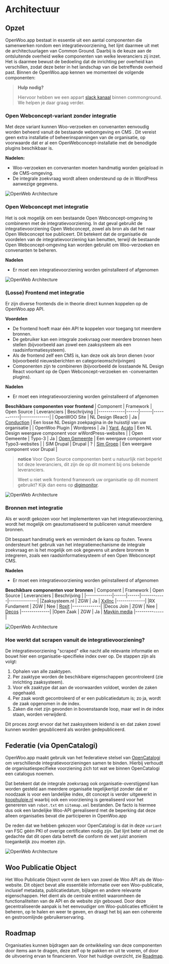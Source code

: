 # Architectuur

## Opzet

OpenWoo.app bestaat in essentie uit een aantal componenten die samenwerken rondom een integratievoorziening, het lijnt daarmee uit met de architectuurlagen van Common Ground. Daarbij is de keuze aan de ontsluitende overheid welke componenten van welke leveranciers zij inzet. Het is daarmee bewust de bedoeling dat de inrichting per overheid kan verschillen, zodat deze beter in het landschap van die betreffende overheid past. Binnen de OpenWoo.app kennen we momenteel de volgende componenten:

> **Hulp nodig?**
>
> Hiervoor hebben we een appart [slack kanaal](https://samenorganiseren.slack.com/archives/C067Q3UE9F0) binnen commonground. We helpen je daar graag verder.

### Open Webconcept-variant zonder integratie

Met deze variant kunnen Woo-verzoeken en convenanten eenvoudig worden beheerd vanuit de bestaande webomgeving en CMS . Dit vereist geen extra installatie of beheerinspanningen van de organisatie, op voorwaarde dat er al een OpenWebconcept-installatie met de benodigde plugins beschikbaar is.

**Nadelen:**

- Woo-verzoeken en convenanten moeten handmatig worden geüpload in de CMS-omgeving.
- De integrale zoekvraag wordt alleen ondersteund op de in WordPress aanwezige gegevens.

![OpenWeb Architecture](https://raw.githubusercontent.com/ConductionNL/woo-website-template/main/docs/OpenWebconceptZonder.svg)

### Open Webconcept met integratie

Het is ook mogelijk om een bestaande Open Webconcept-omgeving te combineren met de integratievoorziening. In dat geval gebruikt de integratievoorziening Open Webconcept, zowel als bron als dat het naar Open Webconcept toe publiceert. Dit betekent dat de organisatie de voordelen van de integratievoorziening kan benutten, terwijl de bestaande Open Webconcept-omgeving kan worden gebruikt om Woo-verzoeken en convenanten te beheren.

**Nadelen**

- Er moet een integratievoorziening worden geïnstalleerd of afgenomen

![OpenWeb Architecture](https://raw.githubusercontent.com/ConductionNL/woo-website-template/main/docs/OpenWebconceptMet.svg)

### (Losse) Frontend met integratie

Er zijn diverse frontends die in theorie direct kunnen koppelen op de OpenWoo.app API.

**Voordelen**

- De frontend hoeft maar één API te koppelen voor toegang tot meerdere bronnen.
- De gebruiker kan een integrale zoekvraag over meerdere bronnen heen stellen (bijvoorbeeld aan zowel een zaaksysteem als een raadsinformatiesysteem).
- Als de frontend zelf een CMS is, kan deze ook als bron dienen (voor bijvoorbeeld nieuwsberichten en categorieomschrijvingen)
- Componenten zijn te combineren (bijvoorbeeld de losstaande NL Design React voorkant op de Open Webconcept-verzoeken en -convenanten plugins).

**Nadelen**

- Er moet een integratievoorziening worden geïnstalleerd of afgenomen

**Beschikbare componenten voor frontend**
| Component | Framework | Open Source | Leveranciers | Beschrijving |
|-------------|------|------|------------|--------------|
| OpenWOO Site  | NL Design (React) | Ja | [Conduction](https://conduction.nl/) | Een losse NL Design zoekpagina in de huisstijl van uw organisatie |
| OpenWoo Plugin | Wordpress | Ja | [Yard](https://www.yard.nl/), [Acato](https://acato.nl/) | Een NL Design weergave component voor wWordPress-websites |
| Open Gemeente | Typo-3 | Ja | [Open Gemeente](https://www.opengemeenten.nl/) | Een weergave component voor Typo3-websites |
| SIM Drupal | Drupal | ? | [Sim Groep](https://www.simgroep.nl/) | Een weergave component voor Drupal |

> **notice**
> Voor Open Source componenten bent u natuurlijk niet beperkt tot deze leveranciers, dit zijn de op dit moment bij ons bekende leveranciers.
>
> Weet u niet welk frontend framework uw organisatie op dit moment gebruikt? Kijk dan eens op [digimonitor](https://www.digimonitor.nl/cms-en/gemeenten/).
>
![OpenWeb Architecture](https://raw.githubusercontent.com/ConductionNL/woo-website-template/main/docs/LosseFrontend.svg)

### Bronnen met integratie

Als er wordt gekozen voor het implementeren van het integratievoorziening, wordt het mogelijk om geautomatiseerd te publiceren vanuit meerdere bronnen.

Dit bespaart handmatig werk en vermindert de kans op fouten. Tevens ondersteunt het gebruik van het integratiemechanisme de integrale zoekvraag en is het mogelijk om ook gegevens uit andere bronnen te integreren, zoals een raadsinformatiesysteem of een Open Webconcept CMS.

**Nadelen**

- Er moet een integratievoorziening worden geïnstalleerd of afgenomen

**Beschikbare componenten voor bronnen**
| Component | Framework | Open Source | Leveranciers | Beschrijving |
|-------------|------|------|------------|--------------|
|Zaaksysteem.nl | ZGW | Ja | [Xxllnc](https://xxllnc.nl/) |--------------|
|RX Fundament | ZGW | Nee | [Roxit](https://www.roxit.nl/) |--------------|
|Decos Join | ZGW | Nee | [Decos](https://www.decos.com/nl) |--------------|
|Open Zaak | ZGW | Ja | [Maykin media](https://www.maykinmedia.nl/nl/) |--------------|

![OpenWeb Architecture](https://raw.githubusercontent.com/ConductionNL/woo-website-template/main/docs/Bronnen.svg)

### Hoe werkt dat scrapen vanuit de integratievoorziening?

De integratievoorziening "scraped" elke nacht alle relevante informatie en bouwt hier een organisatie-specifieke index over op. De stappen zijn als volgt:

1. Ophalen van alle zaaktypen.
2. Per zaaktype worden de beschikbare eigenschappen gecontroleerd (zie inrichting zaaksysteem).
3. Voor elk zaaktype dat aan de voorwaarden voldoet, worden de zaken opgehaald.
4. Per zaak wordt gecontroleerd of er een publicatiedatum is; zo ja, wordt de zaak opgenomen in de index.
5. Zaken die niet zijn gevonden in bovenstaande loop, maar wel in de index staan, worden verwijderd.

Dit proces zorgt ervoor dat het zaaksysteem leidend is en dat zaken zowel kunnen worden gepubliceerd als worden gedepubliceerd.

## Federatie (via OpenCatalogi)

OpenWoo.app maakt gebruik van het federatieve stelsel van [OpenCatalogi](https://opencatalogi.nl/) om verschillende integratievoorzieningen samen te binden. Hierbij verhoudt de organisatiespecifieke voorziening zich tot wat we binnen OpenCatalogi een catalogus noemen.

Dat betekent dat de integrale zoekvraag ook organisatie-overstijgend kan worden gesteld aan meerdere organisatie tegelijkertijd zonder dat er noodzaak is voor een landelijke index, dit concept is verder uitgewerkt in [koophulpje.nl](https://koophulpje.nl/) waarbij ook een voorziening is gerealiseerd voor het genereren van `robot.txt` en `sitemap.xml` bestanden.  De facto is hiermee dus ook een landelijke Woo-API gerealiseerd met de beperking dat deze alleen organisaties bevat die participeren in OpenWoo.app

De reden dat we hebben gekozen voor OpenCatalogi is dat in deze `variant` van FSC géén PKI of overige certificaten nodig zijn. Dat lijnt beter uit met de gedachte dat dit open data betreft die conform de wet juist anoniem toegankelijk zou moeten zijn.

![OpenWeb Architecture](https://raw.githubusercontent.com/ConductionNL/woo-website-template/main/docs/Federatie.svg)

## Woo Publicatie Object

Het Woo Publicatie Object vormt de kern van zowel de Woo API als de Woo-website. Dit object bevat alle essentiële informatie over een Woo-publicatie, inclusief metadata, publicatiedatum, bijlagen en andere relevante eigenschappen. Het dient als de centrale entiteit waaromheen de functionaliteiten van de API en de website zijn gebouwd. Door deze gecentraliseerde aanpak is het eenvoudiger om Woo-publicaties efficiënt te beheren, op te halen en weer te geven, en draagt het bij aan een coherente en gestroomlijnde gebruikerservaring.

## Roadmap

Organisaties kunnen bijdragen aan de ontwikkeling van deze componenten door items aan te dragen, deze zelf op te pakken en uit te voeren, of door de uitvoering ervan te financieren. Voor het huidige overzicht, zie [Roadmap](/docs/Roadmap.md).
